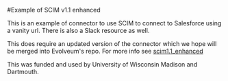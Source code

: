#Example of SCIM v1.1 enhanced

This is an example of connector to use SCIM to connect to Salesforce using a vanity url. There is also a Slack resource as well.

This does require an updated version of the connector which we hope will be merged into Evolveum's repo. For more info see [scim1.1_enhanced](https://github.com/UniconLabs/connector-scim1) 

This was funded and used by University of Wisconsin Madison and Dartmouth. 
